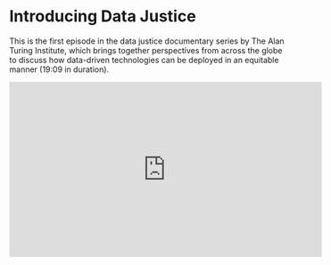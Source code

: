 # Introducing Data Justice

This is the first episode in the data justice documentary series by The Alan Turing Institute, which brings together perspectives from across the globe to discuss how data-driven technologies can be deployed in an equitable manner (19:09 in duration).

<iframe width="560" height="315" src="https://www.youtube.com/watch?v=HPs1u5aibHM" title="YouTube video player" frameborder="0" allow="accelerometer; autoplay; clipboard-write; encrypted-media; gyroscope; picture-in-picture; web-share" referrerpolicy="strict-origin-when-cross-origin" allowfullscreen></iframe>

